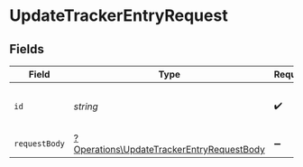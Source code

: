 # UpdateTrackerEntryRequest


## Fields

| Field                                                                                                 | Type                                                                                                  | Required                                                                                              | Description                                                                                           | Example                                                                                               |
| ----------------------------------------------------------------------------------------------------- | ----------------------------------------------------------------------------------------------------- | ----------------------------------------------------------------------------------------------------- | ----------------------------------------------------------------------------------------------------- | ----------------------------------------------------------------------------------------------------- |
| `id`                                                                                                  | *string*                                                                                              | :heavy_check_mark:                                                                                    | N/A                                                                                                   | b3b6e2c2-1f2a-4e3b-9c1d-2a4b6e2c21f2                                                                  |
| `requestBody`                                                                                         | [?Operations\UpdateTrackerEntryRequestBody](../../Models/Operations/UpdateTrackerEntryRequestBody.md) | :heavy_minus_sign:                                                                                    | N/A                                                                                                   |                                                                                                       |